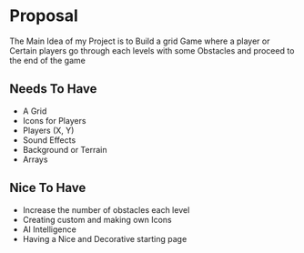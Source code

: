# Proposal
The Main Idea of my Project is to Build a grid Game where a player or Certain players go through each levels with some Obstacles and proceed to the end of the game

## Needs To Have
- A Grid
- Icons for Players
- Players (X, Y)
- Sound Effects
- Background or Terrain
- Arrays

## Nice To Have 
- Increase the number of obstacles each level
- Creating custom and making own Icons
- AI Intelligence
- Having a Nice and Decorative starting page 